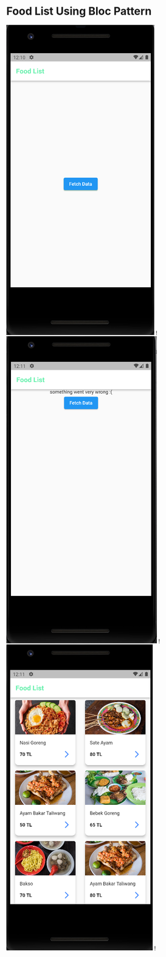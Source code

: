 # Food List Using Bloc Pattern 


![Screenshot1](https://github.com/ftmpls/FoodList-BlocPattern-Flutter/blob/cbe7add8bc79b350e6d0c50c42e88f3c5636c9d1/foodss/fetch.PNG) !
![Screenshot2](https://github.com/ftmpls/FoodList-BlocPattern-Flutter/blob/cbe7add8bc79b350e6d0c50c42e88f3c5636c9d1/foodss/sorun.PNG) !
![Screenshot3](https://github.com/ftmpls/FoodList-BlocPattern-Flutter/blob/cbe7add8bc79b350e6d0c50c42e88f3c5636c9d1/foodss/card.PNG) !
 
 
